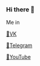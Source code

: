 ### Hi there 👋

Me in
  
  [:email:VK](https://vk.com/and_danil)
  
  [:email:Telegram](http://t.me/lakamfo)
  
  [:email:YouTube](http://youtube.com/c/Lakamfo)
